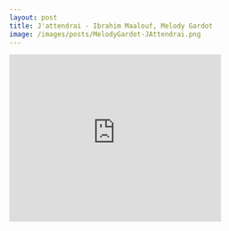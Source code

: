 ```yaml
---
layout: post
title: J'attendrai - Ibrahim Maalouf, Melody Gardot
image: /images/posts/MelodyGardot-JAttendrai.png
---
```


<iframe src="https://open.spotify.com/embed?uri=spotify:track:3Ks3YWCoSba0Le2zzQYxKM"
        frameborder="0"
        width="380"
        height="300"
        allowtransparency="true">
</iframe>